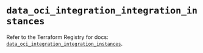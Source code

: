 # `data_oci_integration_integration_instances`

Refer to the Terraform Registry for docs: [`data_oci_integration_integration_instances`](https://registry.terraform.io/providers/oracle/oci/7.19.0/docs/data-sources/integration_integration_instances).
